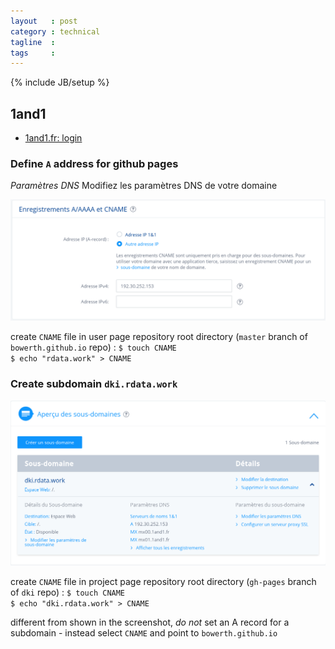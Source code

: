 ```yaml
---
layout   : post
category : technical
tagline  : 
tags     : 
---
```

{% include JB/setup %}

## 1and1

- [1and1.fr: login](https://www.1and1.fr/login)

### Define `A` address for github pages

*Paramètres DNS* Modifiez les paramètres DNS de votre domaine

![1and1 dns a ip address](/assets/images/screenshots/1and1-dns-a-ip-address.png)

create `CNAME` file in user page repository root directory (`master` branch of `bowerth.github.io` repo)
:   `$ touch CNAME`  
    `$ echo "rdata.work" > CNAME`

### Create subdomain `dki.rdata.work`

![1and1 subdomain](/assets/images/screenshots/1and1-subdomain.png)

create `CNAME` file in project page repository root directory (`gh-pages` branch of `dki` repo)
:   `$ touch CNAME`  
    `$ echo "dki.rdata.work" > CNAME`

different from shown in the screenshot, *do not* set an A record for a subdomain - instead select `CNAME` and point to `bowerth.github.io`
